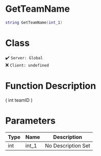 # GetTeamName
```lua
string GetTeamName(int_1)
```
# Class
✔️ `Server: Global`  
❌ `Client: undefined`  

# Function Description
( int teamID )
# Parameters
Type|Name|Description
--|--|--
int|int_1|No Description Set
